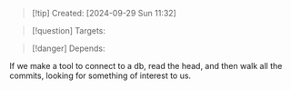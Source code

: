 
>[!tip] Created: [2024-09-29 Sun 11:32]

>[!question] Targets: 

>[!danger] Depends: 

If we make a tool to connect to a db, read the head, and then walk all the commits, looking for something of interest to us.
